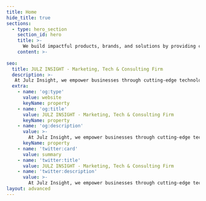 ```yaml
---
title: Home
hide_title: true
sections:
  - type: hero_section
    section_id: hero
    title: >-
      We build impactful products, brands, and solutions by providing cutting-edge tech, marketing, and consulting. Illuminating possibilities.
    content: >- 
    
seo:
  title: JULZ INSIGHT - Marketing, Tech & Consulting Firm
  description: >-
   At Julz Insight, we empower businesses through cutting-edge technology, innovative marketing, strategic consulting, and digital transformation, ushering them into a future of boundless possibilities..
  extra:
    - name: 'og:type'
      value: website
      keyName: property
    - name: 'og:title'
      value: JULZ INSIGHT - Marketing, Tech & Consulting Firm
      keyName: property
    - name: 'og:description'
      value: >-
        At Julz Insight, we empower businesses through cutting-edge technology, innovative marketing, strategic consulting, and digital transformation, ushering them into a future of boundless possibilities.
      keyName: property
    - name: 'twitter:card'
      value: summary
    - name: 'twitter:title'
      value: JULZ INSIGHT - Marketing, Tech & Consulting Firm
    - name: 'twitter:description'
      value: >-
        At Julz Insight, we empower businesses through cutting-edge technology, innovative marketing, strategic consulting, and digital transformation, ushering them into a future of boundless possibilities.
layout: advanced
---
```

